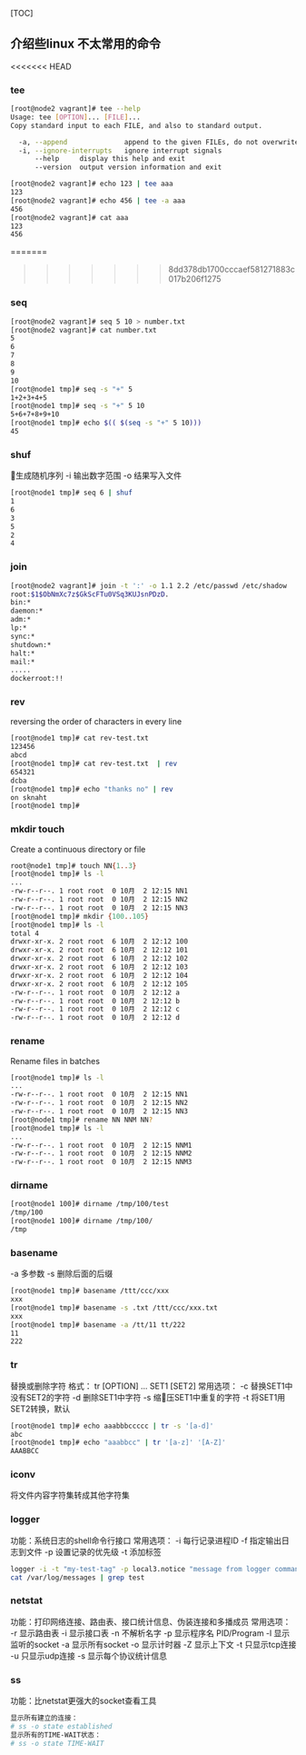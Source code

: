 [TOC]

## 介绍些linux 不太常用的命令


<<<<<<< HEAD
### tee

```sh
[root@node2 vagrant]# tee --help
Usage: tee [OPTION]... [FILE]...
Copy standard input to each FILE, and also to standard output.

  -a, --append              append to the given FILEs, do not overwrite
  -i, --ignore-interrupts   ignore interrupt signals
      --help     display this help and exit
      --version  output version information and exit
```

```sh
[root@node2 vagrant]# echo 123 | tee aaa
123
[root@node2 vagrant]# echo 456 | tee -a aaa
456
[root@node2 vagrant]# cat aaa
123
456
```
=======

>>>>>>> 8dd378db1700cccaef581271883c017b206f1275

### seq

```sh
[root@node2 vagrant]# seq 5 10 > number.txt
[root@node2 vagrant]# cat number.txt
5
6
7
8
9
10
[root@node1 tmp]# seq -s "+" 5
1+2+3+4+5
[root@node1 tmp]# seq -s "+" 5 10
5+6+7+8+9+10
[root@node1 tmp]# echo $(( $(seq -s "+" 5 10)))
45
```

### shuf

生成随机序列
-i 输出数字范围
-o 结果写入文件
```sh
[root@node1 tmp]# seq 6 | shuf
1
6
3
5
2
4
```

### join

```sh
[root@node2 vagrant]# join -t ':' -o 1.1 2.2 /etc/passwd /etc/shadow
root:$1$ObNmXc7z$GkScFTu0VSq3KUJsnPDzD.
bin:*
daemon:*
adm:*
lp:*
sync:*
shutdown:*
halt:*
mail:*
.....
dockerroot:!!
```
### rev
reversing the order of characters in every line
```sh
[root@node1 tmp]# cat rev-test.txt
123456
abcd
[root@node1 tmp]# cat rev-test.txt  | rev
654321
dcba
[root@node1 tmp]# echo "thanks no" | rev
on sknaht
[root@node1 tmp]#
```

### mkdir touch 
Create a continuous directory or file
```sh
root@node1 tmp]# touch NN{1..3}
[root@node1 tmp]# ls -l
...
-rw-r--r--. 1 root root  0 10月  2 12:15 NN1
-rw-r--r--. 1 root root  0 10月  2 12:15 NN2
-rw-r--r--. 1 root root  0 10月  2 12:15 NN3
[root@node1 tmp]# mkdir {100..105}
[root@node1 tmp]# ls -l
total 4
drwxr-xr-x. 2 root root  6 10月  2 12:12 100
drwxr-xr-x. 2 root root  6 10月  2 12:12 101
drwxr-xr-x. 2 root root  6 10月  2 12:12 102
drwxr-xr-x. 2 root root  6 10月  2 12:12 103
drwxr-xr-x. 2 root root  6 10月  2 12:12 104
drwxr-xr-x. 2 root root  6 10月  2 12:12 105
-rw-r--r--. 1 root root  0 10月  2 12:12 a
-rw-r--r--. 1 root root  0 10月  2 12:12 b
-rw-r--r--. 1 root root  0 10月  2 12:12 c
-rw-r--r--. 1 root root  0 10月  2 12:12 d
```

### rename
Rename files in batches
```sh
[root@node1 tmp]# ls -l
...
-rw-r--r--. 1 root root  0 10月  2 12:15 NN1
-rw-r--r--. 1 root root  0 10月  2 12:15 NN2
-rw-r--r--. 1 root root  0 10月  2 12:15 NN3
[root@node1 tmp]# rename NN NNM NN?
[root@node1 tmp]# ls -l
...
-rw-r--r--. 1 root root  0 10月  2 12:15 NNM1
-rw-r--r--. 1 root root  0 10月  2 12:15 NNM2
-rw-r--r--. 1 root root  0 10月  2 12:15 NNM3
```


### dirname

```sh
[root@node1 100]# dirname /tmp/100/test
/tmp/100
[root@node1 100]# dirname /tmp/100/
/tmp
```

### basename

-a 多参数
-s 删除后面的后缀

```sh
[root@node1 tmp]# basename /ttt/ccc/xxx
xxx
[root@node1 tmp]# basename -s .txt /ttt/ccc/xxx.txt
xxx
[root@node1 tmp]# basename -a /tt/11 tt/222
11
222
```

### tr
替换或删除字符
格式： tr [OPTION] ... SET1 [SET2]
常用选项：
-c 替换SET1中没有SET2的字符
-d 删除SET1中字符
-s 缩压SET1中重复的字符
-t 将SET1用SET2转换，默认

```sh
[root@node1 tmp]# echo aaabbbccccc | tr -s '[a-d]'
abc
[root@node1 tmp]# echo "aaabbcc" | tr '[a-z]' '[A-Z]'
AAABBCC
```


### iconv
将文件内容字符集转成其他字符集



### logger
功能：系统日志的shell命令行接口
常用选项：
-i  每行记录进程ID
-f  指定输出日志到文件
-p  设置记录的优先级
-t  添加标签
```sh
logger -i -t "my-test-tag" -p local3.notice "message from logger command"
cat /var/log/messages | grep test
```

### netstat 
功能：打印网络连接、路由表、接口统计信息、伪装连接和多播成员 
常用选项： 
-r 显示路由表 
-i 显示接口表 
-n 不解析名字 
-p 显示程序名 PID/Program 
-l 显示监听的socket 
-a 显示所有socket 
-o 显示计时器 
-Z 显示上下文 
-t 只显示tcp连接 
-u 只显示udp连接 
-s 显示每个协议统计信息


### ss
功能：比netstat更强大的socket查看工具

```sh
显示所有建立的连接：
# ss -o state established
显示所有的TIME-WAIT状态：
# ss -o state TIME-WAIT
```